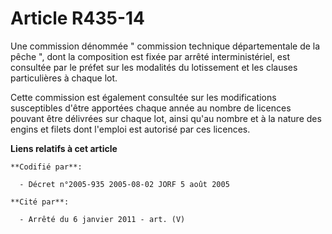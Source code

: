 # Article R435-14

Une commission dénommée " commission technique départementale de la pêche ", dont la composition est fixée par arrêté
interministériel, est consultée par le préfet sur les modalités du lotissement et les clauses particulières à chaque lot.

Cette commission est également consultée sur les modifications susceptibles d'être apportées chaque année au nombre de
licences pouvant être délivrées sur chaque lot, ainsi qu'au nombre et à la nature des engins et filets dont l'emploi est
autorisé par ces licences.

**Liens relatifs à cet article**

	**Codifié par**:

	  - Décret n°2005-935 2005-08-02 JORF 5 août 2005

	**Cité par**:

	  - Arrêté du 6 janvier 2011 - art. (V)
